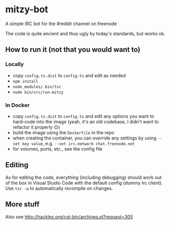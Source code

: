 # mitzy-bot

A simple IRC bot for the #reddit channel on freenode

The code is quite ancient and thus ugly by today's standards, but works ok.

## How to run it (not that you would want to)

### Locally
- copy `config.ts.dist` to `config.ts` and edit as needed
- `npm install`
- `node_modules/.bin/tsc`
- `node bin/src/run-mitzy`

### In Docker
- copy `config.ts.dist` to `config.ts` and edit any options you want to hard-code into the image (yeah, it's an old codebase, I didn't want to refactor it properly 😐)
- build the image using the `Dockerfile` in the repo
- when creating the container, you can override any settings by using `--set key value`, e.g. `--set irc.network chat.freenode.net`
- for volumes, ports, etc., see the config file

## Editing

As for editing the code, everything (including debugging) should work out of the box in Visual Studio Code
with the default config (dummy irc client). Use `tsc -w` to automatically recompile on changes.

## More stuff

Also see http://hackles.org/cgi-bin/archives.pl?request=305
